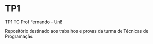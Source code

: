 # TP1
TP1 TC Prof Fernando - UnB

Repositório destinado aos trabalhos e provas da turma de Técnicas de Programação.